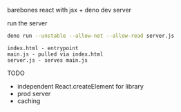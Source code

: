 barebones react with jsx + deno dev server

run the server
```sh
deno run --unstable --allow-net --allow-read server.js
```

```
index.html - entrypoint
main.js - pulled via index.html
server.js - serves main.js
```

TODO
  * independent React.createElement for library
  * prod server
  * caching
